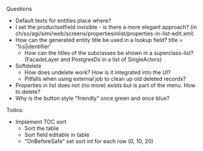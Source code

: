 Questions
* Default texts for entities place where?
* I set the productsetfield invisible - is there a more elegant approach? (in ch/so/agi/simi/web/screens/propertiesinlist/properties-in-list-edit.xml)
* How can the generated entity title be used in a lookup field? title = '%s|identifier'
    * How can the titles of the subclasses be shown in a superclass-list? (FacadeLayer and PostgresDs in a list of SingleActors) 
* Softdelete
    * How does undelete work? How is it integrated into the UI?
    * Pitfalls when using external job to clean up old deleted records?
* Properties in list does not (no more) exists but is part of the menu. How to delete?
* Why is the button style "friendly" once green and once blue?

Todos:
* Implement TOC sort
    * Sort the table
    * Sort field editable in table
    * "OnBeforeSafe" set sort int for each row (0, 10, 20)